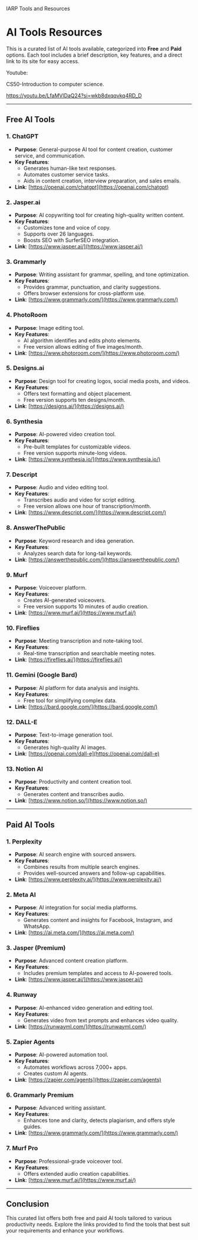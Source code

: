 IARP Tools and Resources

# AI Tools Resources

This is a curated list of AI tools available, categorized into **Free** and **Paid** options. Each tool includes a brief description, key features, and a direct link to its site for easy access.

Youtube:

CS50-Introduction to computer science. 

https://youtu.be/LfaMVlDaQ24?si=wkb8dxqqvkq4RD_D

---

## **Free AI Tools**

### 1. ChatGPT
- **Purpose**: General-purpose AI tool for content creation, customer service, and communication.
- **Key Features**:
  - Generates human-like text responses.
  - Automates customer service tasks.
  - Aids in content creation, interview preparation, and sales emails.
- **Link**: [https://openai.com/chatgpt](https://openai.com/chatgpt)

### 2. Jasper.ai
- **Purpose**: AI copywriting tool for creating high-quality written content.
- **Key Features**:
  - Customizes tone and voice of copy.
  - Supports over 26 languages.
  - Boosts SEO with SurferSEO integration.
- **Link**: [https://www.jasper.ai/](https://www.jasper.ai/)

### 3. Grammarly
- **Purpose**: Writing assistant for grammar, spelling, and tone optimization.
- **Key Features**:
  - Provides grammar, punctuation, and clarity suggestions.
  - Offers browser extensions for cross-platform use.
- **Link**: [https://www.grammarly.com/](https://www.grammarly.com/)

### 4. PhotoRoom
- **Purpose**: Image editing tool.
- **Key Features**:
  - AI algorithm identifies and edits photo elements.
  - Free version allows editing of five images/month.
- **Link**: [https://www.photoroom.com/](https://www.photoroom.com/)

### 5. Designs.ai
- **Purpose**: Design tool for creating logos, social media posts, and videos.
- **Key Features**:
  - Offers text formatting and object placement.
  - Free version supports ten designs/month.
- **Link**: [https://designs.ai/](https://designs.ai/)

### 6. Synthesia
- **Purpose**: AI-powered video creation tool.
- **Key Features**:
  - Pre-built templates for customizable videos.
  - Free version supports minute-long videos.
- **Link**: [https://www.synthesia.io/](https://www.synthesia.io/)

### 7. Descript
- **Purpose**: Audio and video editing tool.
- **Key Features**:
  - Transcribes audio and video for script editing.
  - Free version allows one hour of transcription/month.
- **Link**: [https://www.descript.com/](https://www.descript.com/)

### 8. AnswerThePublic
- **Purpose**: Keyword research and idea generation.
- **Key Features**:
  - Analyzes search data for long-tail keywords.
- **Link**: [https://answerthepublic.com/](https://answerthepublic.com/)

### 9. Murf
- **Purpose**: Voiceover platform.
- **Key Features**:
  - Creates AI-generated voiceovers.
  - Free version supports 10 minutes of audio creation.
- **Link**: [https://www.murf.ai/](https://www.murf.ai/)

### 10. Fireflies
- **Purpose**: Meeting transcription and note-taking tool.
- **Key Features**:
  - Real-time transcription and searchable meeting notes.
- **Link**: [https://fireflies.ai/](https://fireflies.ai/)

### 11. Gemini (Google Bard)
- **Purpose**: AI platform for data analysis and insights.
- **Key Features**:
  - Free tool for simplifying complex data.
- **Link**: [https://bard.google.com/](https://bard.google.com/)

### 12. DALL-E
- **Purpose**: Text-to-image generation tool.
- **Key Features**:
  - Generates high-quality AI images.
- **Link**: [https://openai.com/dall-e](https://openai.com/dall-e)

### 13. Notion AI
- **Purpose**: Productivity and content creation tool.
- **Key Features**:
  - Generates content and transcribes audio.
- **Link**: [https://www.notion.so/](https://www.notion.so/)

---

## **Paid AI Tools**

### 1. Perplexity
- **Purpose**: AI search engine with sourced answers.
- **Key Features**:
  - Combines results from multiple search engines.
  - Provides well-sourced answers and follow-up capabilities.
- **Link**: [https://www.perplexity.ai/](https://www.perplexity.ai/)

### 2. Meta AI
- **Purpose**: AI integration for social media platforms.
- **Key Features**:
  - Generates content and insights for Facebook, Instagram, and WhatsApp.
- **Link**: [https://ai.meta.com/](https://ai.meta.com/)

### 3. Jasper (Premium)
- **Purpose**: Advanced content creation platform.
- **Key Features**:
  - Includes premium templates and access to AI-powered tools.
- **Link**: [https://www.jasper.ai/](https://www.jasper.ai/)

### 4. Runway
- **Purpose**: AI-enhanced video generation and editing tool.
- **Key Features**:
  - Generates video from text prompts and enhances video quality.
- **Link**: [https://runwayml.com/](https://runwayml.com/)

### 5. Zapier Agents
- **Purpose**: AI-powered automation tool.
- **Key Features**:
  - Automates workflows across 7,000+ apps.
  - Creates custom AI agents.
- **Link**: [https://zapier.com/agents](https://zapier.com/agents)

### 6. Grammarly Premium
- **Purpose**: Advanced writing assistant.
- **Key Features**:
  - Enhances tone and clarity, detects plagiarism, and offers style guides.
- **Link**: [https://www.grammarly.com/](https://www.grammarly.com/)

### 7. Murf Pro
- **Purpose**: Professional-grade voiceover tool.
- **Key Features**:
  - Offers extended audio creation capabilities.
- **Link**: [https://www.murf.ai/](https://www.murf.ai/)

---

## **Conclusion**
This curated list offers both free and paid AI tools tailored to various productivity needs. Explore the links provided to find the tools that best suit your requirements and enhance your workflows.


